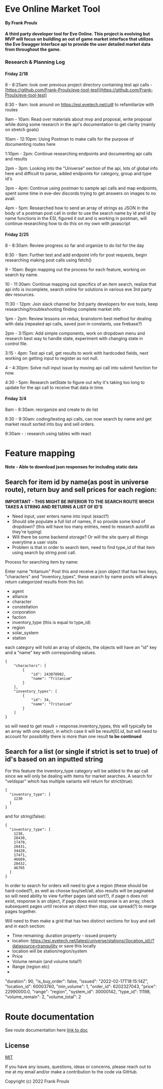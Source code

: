 # Eve Online Market Tool

#### By Frank Proulx

#### A third party developer tool for Eve Online. This project is evolving but MVP will focus on buildling an out of game market interface that utilizes the Eve Swagger Interface api to provide the user detailed market data from throughout the game.


### Research & Planning Log
#### Friday 2/18

8 - 8:25am: look over previous project directory containing test api calls - [https://github.com/Frank-Proulx/eve-tool-test](https://github.com/Frank-Proulx/eve-tool-test)

8:30 - 9am: look around on https://esi.evetech.net/ui# to refamiliarize with routes

9am - 10am: Read over materials about mvp and proposal, write proposal while doing some research in the api's documentation to get clarity (mainly on stretch goals)

10am - 12:10pm: Using Postman to make calls for the purpose of documenting routes here

1:10pm - 2pm: Continue researching endpoints and documenting api calls and results

2pm - 3pm: Looking into the "Universe" section of the api, lots of global info here and difficult to parse, added endpoints for category, group and type id's

3pm - 4pm: Continue using postman to sample api calls and map endpoints, spent some time in eve-dev discords trying to get answers on images to no avail.

4pm - 5pm: Researched how to send an array of strings as JSON in the body of a postman post call in order to use the search name by id and id by name functions in the ESI, figured it out and is working in postman, will continue researching how to do this on my own with javascript

#### Friday 2/25

8 - 8:30am: Review progress so far and organize to do list for the day

8:30 - 9am: Further test and add endpoint info for post requests, begin researching making post calls using fetch()

9 - 10am: Begin mapping out the process for each feature, working on search by name.

10 - 11:30am: Continue mapping out specifics of an item search, realize that api info is incomplete, search online for solutions in various eve 3rd party dev resources.

11:30 - 12pm: Join slack channel for 3rd party developers for eve tools, keep researching/troubleshooting finding complete market info

1pm - 2pm: Review lessons on redux, brainstorm best method for dealing with data (repeated api calls, saved json in constants, use firebase?)

2pm - 3:15pm: Add simple components, work on dropdown menu and research best way to handle state, experiment with changing state in control file.

3:15 - 4pm: Test api call, get results to work with hardcoded fields, next working on getting input to register as not null.

4 - 4:30pm: Solve null input issue by moving api call into submit function for now.

4:30 - 5pm: Research setState to figure out why it's taking too long to update for the api call to receive that data in time.

#### Friday 3/4

8am - 8:30am: reorganize and create to do list

8:30 - 9:30am: coding/testing api calls, can now search by name and get market result sorted into buy and sell orders.

9:30am - : research using tables with react

# Feature mapping 

**Note - Able to download json responses for including static data**

## Search for item id by name(as post in universe route), return buy and sell prices for each region:

**IMPORTANT - THIS MIGHT BE INFERIOR TO THE SEARCH ROUTE WHICH TAKES A STRING AND RETURNS A LIST OF ID'S**

* Need input, user enters name into input (exact?)
* Should site populate a full list of names, if so provide some kind of dropdown? (this will have too many entries, need to research autofill as they're typing)
* Will there be some backend storage? Or will the site query all things everytime a user visits
* Problem is that in order to search item, need to find type_id of that item using search by string post call.

Process for searching item by name:

Enter name "tritanium"
Post this and receive a json object that has two keys, "characters" and "inventory_types", these search by name posts will always return categorized results from this list:

* agent
* alliance
* character
* constellation
* corporation
* faction
* inventory_type (this is equal to type_id)
* region
* solar_system
* station

each category will hold an array of objects, the objects will have an "id" key and a "name" key with corresponding values. 

```
{
    "characters": [
        {
            "id": 243070982,
            "name": "Tritanium"
        }
    ],
    "inventory_types": [
        {
            "id": 34,
            "name": "Tritanium"
        }
    ]
}
```

so will need to get result = response.inventory_types, this will typically be an array with one object, in which case it will be result[0].id, but will need to account for possibility there is more than one result **to be continued**

## Search for a list (or single if strict is set to true) of id's based on an inputted string

For this feature the inventory_type category will be added to the api call since we will only be dealing with items for market searches. A search for "veldspar" which has multiple variants will return for strict(true):
```
{
  "inventory_type": [
    1230
  ]
}
```
and for string(false):
```
{
  "inventory_type": [
    1230,
    28430,
    17470,
    28431,
    34420,
    17471,
    46689,
    28432,
    46705
  ]
}
```

In order to search for orders will need to give a region (these should be hard-coded?), as well as choose buy/sell/all, also results will be paginated so will need ability to view further pages (and sort?), if page n does not exist, response is an object, if page does exist response is an array, check subsequent pages until receive an object then stop, use spread(?) to merge pages together.

Will need to then make a grid that has two distinct sections for buy and sell and in each section:

* Time remaining: duration property - issued property
* location: https://esi.evetech.net/latest/universe/stations/{location_id}/?datasource=tranquility or save this locally
* location will be station/region/system
* Price
* Volume remain (and volume total?)
* Range (region etc)
* 

"duration": 90,
"is_buy_order": false,
"issued": "2022-02-17T18:15:14Z",
"location_id": 60003760,
"min_volume": 1,
"order_id": 6202327043,
"price": 22990000.0,
"range": "region",
"system_id": 30000142,
"type_id": 11198,
"volume_remain": 2,
"volume_total": 2

# Route documentation

See route documentation here [link to doc](https://github.com/Frank-Proulx/capstone-eve-api-tool/blob/main/route-documentation.md)

## License

[MIT](https://opensource.org/licenses/MIT)

If you have any issues, questions, ideas or concerns, please reach out to me at my email and/or make a contribution to the code via GitHub.

Copyright (c) 2022 Frank Proulx